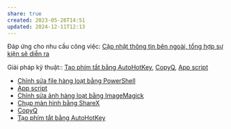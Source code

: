 ```yaml
---
share: true
created: 2023-05-26T14:51
updated: 2024-12-11T12:13
---
```

Đáp ứng cho nhu cầu công việc: [Cập nhật thông tin bên ngoài, tổng hợp sự kiện sẽ diễn ra](../../../Nhu%20c%E1%BA%A7u%20c%C3%B4ng%20vi%E1%BB%87c/V%E1%BA%ADn%20h%C3%A0nh/C%E1%BA%ADp%20nh%E1%BA%ADt%20th%C3%B4ng%20tin%20b%C3%AAn%20ngo%C3%A0i,%20t%E1%BB%95ng%20h%E1%BB%A3p%20s%E1%BB%B1%20ki%E1%BB%87n%20s%E1%BA%BD%20di%E1%BB%85n%20ra.md)

Giải pháp kỹ thuật:: [Tạo phím tắt bằng AutoHotKey](../../../Gi%E1%BA%A3i%20ph%C3%A1p%20k%E1%BB%B9%20thu%E1%BA%ADt/T%E1%BB%B1%20%C4%91%E1%BB%99ng%20ho%C3%A1/T%E1%BA%A1o%20ph%C3%ADm%20t%E1%BA%AFt%20b%E1%BA%B1ng%20AutoHotKey.md), [CopyQ](../../../Gi%E1%BA%A3i%20ph%C3%A1p%20k%E1%BB%B9%20thu%E1%BA%ADt/T%E1%BB%B1%20%C4%91%E1%BB%99ng%20ho%C3%A1/CopyQ.md),  [App script](../../../Gi%E1%BA%A3i%20ph%C3%A1p%20k%E1%BB%B9%20thu%E1%BA%ADt/T%E1%BB%B1%20%C4%91%E1%BB%99ng%20ho%C3%A1/App%20script.md)
- [Chỉnh sửa file hàng loạt bằng PowerShell](../../../Gi%E1%BA%A3i%20ph%C3%A1p%20k%E1%BB%B9%20thu%E1%BA%ADt/T%E1%BB%B1%20%C4%91%E1%BB%99ng%20ho%C3%A1/Ch%E1%BB%89nh%20s%E1%BB%ADa%20file%20h%C3%A0ng%20lo%E1%BA%A1t%20b%E1%BA%B1ng%20PowerShell.md)
- [App script](../../../Gi%E1%BA%A3i%20ph%C3%A1p%20k%E1%BB%B9%20thu%E1%BA%ADt/T%E1%BB%B1%20%C4%91%E1%BB%99ng%20ho%C3%A1/App%20script.md)
- [Chỉnh sửa ảnh hàng loạt bằng ImageMagick](../../../Gi%E1%BA%A3i%20ph%C3%A1p%20k%E1%BB%B9%20thu%E1%BA%ADt/T%E1%BB%B1%20%C4%91%E1%BB%99ng%20ho%C3%A1/Ch%E1%BB%89nh%20s%E1%BB%ADa%20%E1%BA%A3nh%20h%C3%A0ng%20lo%E1%BA%A1t%20b%E1%BA%B1ng%20ImageMagick.md)
- [Chụp màn hình bằng ShareX](../../../Gi%E1%BA%A3i%20ph%C3%A1p%20k%E1%BB%B9%20thu%E1%BA%ADt/T%E1%BB%B1%20%C4%91%E1%BB%99ng%20ho%C3%A1/Ch%E1%BB%A5p%20m%C3%A0n%20h%C3%ACnh%20b%E1%BA%B1ng%20ShareX.md)
- [CopyQ](../../../Gi%E1%BA%A3i%20ph%C3%A1p%20k%E1%BB%B9%20thu%E1%BA%ADt/T%E1%BB%B1%20%C4%91%E1%BB%99ng%20ho%C3%A1/CopyQ.md)
- [Tạo phím tắt bằng AutoHotKey](../../../Gi%E1%BA%A3i%20ph%C3%A1p%20k%E1%BB%B9%20thu%E1%BA%ADt/T%E1%BB%B1%20%C4%91%E1%BB%99ng%20ho%C3%A1/T%E1%BA%A1o%20ph%C3%ADm%20t%E1%BA%AFt%20b%E1%BA%B1ng%20AutoHotKey.md)
